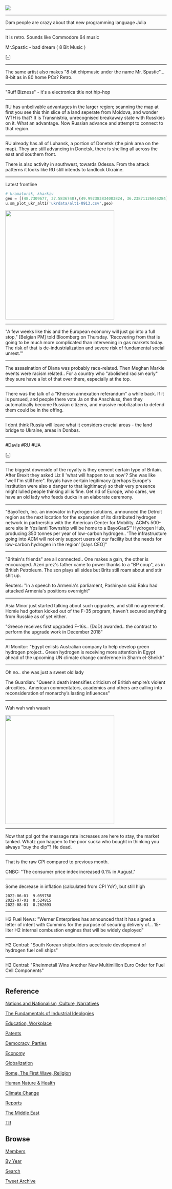 <img src="https://drive.google.com/uc?export=view&id=1B2wf9R7AMH1d7Vw6e2mucLbIQ5NSjir7"/>

---

Dam people are crazy about that new programming language Julia

---

It is retro. Sounds like Commodore 64 music

Mr.Spastic - bad dream ( 8 Bit Music )

[[-]](https://youtu.be/wvlug-Z1K1I)

---

The same artist also makes "8-bit chipmusic under the name
Mr. Spastic"... 8-bit as in 80 home PCs? Retro.

---

"Ruff Bizness" - it's a electronica title not hip-hop

---

RU has unbelivable advantages in the larger region; scanning the map
at first you see this thin slice of a land seperate from Moldova, and
wonder WTH is that? It is Transnistria, unrecognised breakaway state
with Russkies on it. What an advantage. Now Russian advance and
attempt to connect to that region.

---

RU already has all of Luhansk, a portion of Donetsk (the pink area on
the map). They are still advancing in Donetsk, there is shelling all
across the east and southern front.

There is also activity in southwest, towards Odessa. From the attack
patterns it looks like RU still intends to landlock Ukraine. 

---

Latest frontline

```python
# kramatorsk, kharkiv
geo = [(48.7309677, 37.5836740),(49.992383834083824, 36.23871126844284)]
u.sm_plot_ukr_alt1('ukrdata/alt1-0913.csv',geo)
```

<img width="340" src="https://pbs.twimg.com/media/FckVndGXkAYUx-6?format=png&name=small"/>

---

"A few weeks like this and the European economy will just go into a
full stop," [Belgian PM] told Bloomberg on Thursday. 'Recovering from
that is going to be much more complicated than intervening in gas
markets today. The risk of that is de-industrialization and severe
risk of fundamental social unrest.'"

---

The assasination of Diana was probably race-related. Then Meghan
Markle events were racism related.. For a country who "abolished
racism early" they sure have a lot of that over there, especially at
the top.

---

There was the talk of a "Kherson annexation referandum" a while
back. If it is pursued, and people there vote Ja on the Anschluss,
then they automatically become Russian citizens, and massive
mobilization to defend them could be in the offing.

---

I dont think Russia will leave what it considers crucial areas - the
land bridge to Ukraine, areas in Donbas.

---

\#Davis \#RU \#UA

[[-]](https://www.19fortyfive.com/2022/09/the-war-in-ukraine-isnt-over-by-a-long-shot/)

---

The biggest downside of the royalty is they cement certain type of
Britain. After Brexit they asked Liz II 'what will happen to us now'?
She was like "well I'm still here". Royals have certain legitimacy
(perhaps Europe's institution were also a danger to that legitimacy)
so their very presence might lulled people thinking all is fine. Get
rid of Europe, who cares, we have an old lady who feeds ducks in an
elaborate ceremony.

---

"BayoTech, Inc. an innovator in hydrogen solutions, announced the
Detroit region as the next location for the expansion of its
distributed hydrogen network in partnership with the American Center
for Mobility. ACM’s 500-acre site in Ypsilanti Township will be home
to a BayoGaaS™ Hydrogen Hub, producing 350 tonnes per year of
low-carbon hydrogen.. 'The infrastructure going into ACM will not only
support users of our facility but the needs for low-carbon hydrogen in
the region' [says CEO]"

---

"Britain's friends" are all connected.. One makes a gain, the other is
encouraged. Azeri prez's father came to power thanks to a "BP coup",
as in British Petroleum. The son plays all sides but Brits still roam
about and stir shit up.

Reuters: "In a speech to Armenia's parliament, Pashinyan said Baku had
attacked Armenia's positions overnight"

---

Asia Minor just started talking about such upgrades, and still no
agreement. Homie had gotten kicked out of the F-35 program, haven't
secured anything from Russkie as of yet either.

"Greece receives first upgraded F-16s.. (DoD) awarded.. the contract
to perform the upgrade work in December 2018"

---

Al Monitor: "Egypt enlists Australian company to help develop green
hydrogen project.. Green hydrogen is receiving more attention in Egypt
ahead of the upcoming UN climate change conference in Sharm el-Sheikh"

---

Oh no.. she was just a sweet old lady

The Guardian: "Queen’s death intensifies criticism of British empire’s
violent atrocities.. American commentators, academics and others are
calling into reconsideration of monarchy’s lasting influences"

---

Wah wah wah waaah

<img width="340" src="https://pbs.twimg.com/media/Fcm4eJyWAAEUOqm?format=png&name=small"/>

---

Now that ppl got the message rate increases are here to stay, the
market tanked. Whatz gon happen to the poor sucka who bought in
thinking you always "buy the dip"? He dead.

---

That is the raw CPI compared to previous month. 

CNBC: "The consumer price index increased 0.1% in August."

---

Some decrease in inflation (calculated from CPI YoY), but still high

```
2022-06-01  9.059758
2022-07-01  8.524815
2022-08-01  8.262693
```

---

H2 Fuel News: "Werner Enterprises has announced that it has signed a
letter of intent with Cummins for the purpose of securing delivery
of... 15-liter H2 internal combustion engines that will be widely
deployed"

---

H2 Central: "South Korean shipbuilders accelerate development of
hydrogen fuel cell ships"

---

H2 Central: "Rheinmetall Wins Another New Multimillion Euro Order for
Fuel Cell Components"

---

## Reference

[Nations and Nationalism, Culture, Narratives](2013/02/nations-and-nationalism.html)

[The Fundamentals of Industrial Ideologies](2011/04/fundamentals-of-industrial-ideologies.html)

[Education, Workplace](2017/09/education-workplace.html)

[Patents](2018/09/patents.html)

[Democracy, Parties](2016/11/democracy.html)

[Economy](2018/05/economy.html)

[Globalization](2018/09/globalization.html)

[Rome, The First Wave, Religion](2017/12/rome.html)

[Human Nature & Health](2020/07/human-nature.html)

[Climate Change](2018/12/climate.html)

[Reports](2019/05/reports.html)

[The Middle East](2019/07/middleeast.html)

[TR](../tr)

## Browse

[Members](2022/08/members.html)

[By Year](years.html)

[Search](search.html)

[Tweet Archive](tweets/index.html)
